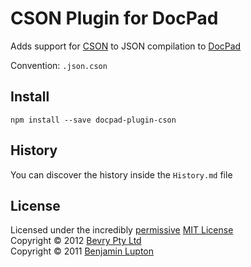 # CSON Plugin for DocPad
Adds support for [CSON](https://github.com/bevry/cson) to JSON compilation to [DocPad](https://docpad.org)

Convention:  `.json.cson`


## Install

```
npm install --save docpad-plugin-cson
```


## History
You can discover the history inside the `History.md` file


## License
Licensed under the incredibly [permissive](http://en.wikipedia.org/wiki/Permissive_free_software_licence) [MIT License](http://creativecommons.org/licenses/MIT/)
<br/>Copyright &copy; 2012 [Bevry Pty Ltd](http://bevry.me)
<br/>Copyright &copy; 2011 [Benjamin Lupton](http://balupton.com)